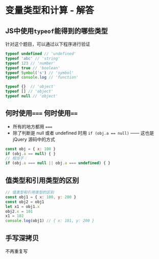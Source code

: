 # 变量类型和计算 - 解答

## JS中使用`typeof`能得到的哪些类型

针对这个题目，可以通过以下程序进行验证

```javascript
typeof undefined // 'undefined'
typeof 'abc' // 'string'
typeof 123 // 'number'
typeof true // 'boolean'
typeof Symbol('s') // 'symbol'
typeof console.log // 'function'

typeof {}  // 'object'
typeof [] // 'object'
typeof null // 'object'

```

## 何时使用`===` 何时使用`==`

- 所有的地方都用 `===`
- 除了判断是 null 或者 undefined 时用 `if (obj.a == null)` —— 这也是 jQuery 源码中的方式

```js
const obj = { x: 100 }
if (obj.a == null) { }
// 相当于：
if (obj.a === null || obj.a === undefined) { }
```

## 值类型和引用类型的区别

```js
// 值类型和引用类型的区别
const obj1 = { x: 100, y: 200 }
const obj2 = obj1
let x1 = obj1.x
obj2.x = 101
x1 = 102
console.log(obj1) // { x: 101, y: 200 }
```

## 手写深拷贝

不再重复写
